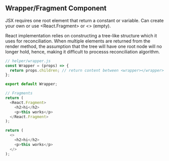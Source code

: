 ## Wrapper/Fragment Component

JSX requires one root element that return a constant or variable. Can create your own or use <React.Fragment> or <> (empty).

React implementation relies on constructing a tree-like structure which it uses for reconciliation. When multiple elements are returned from the render method, the assumption that the tree will have one root node will no longer hold, hence, making it difficult to processs reconciliation algorithm.

```javascript
// helper/wrapper.js
const Wrapper = (props) => {
  return props.children; // return content between <wrapper></wrapper>
};

export default Wrapper;
```

```javascript
// Fragments
return (
  <React.Fragment>
    <h2>hi</h2>
    <p>this works</p>
  </React.Fragment>
);

return (
  <>
    <h2>hi</h2>
    <p>this works</p>
  </>
);
```
